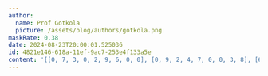 ```yaml
---
author:
  name: Prof Gotkola
  picture: /assets/blog/authors/gotkola.png
maskRate: 0.38
date: 2024-08-23T20:00:01.525036
id: 4821e146-618a-11ef-9ac7-253e4f133a5e
content: '[[0, 7, 3, 0, 2, 9, 6, 0, 0], [0, 9, 2, 4, 7, 0, 0, 3, 8], [6, 1, 0, 3, 5, 8, 0, 9, 0], [9, 5, 1, 6, 4, 2, 7, 0, 0], [3, 4, 7, 0, 8, 1, 9, 0, 6], [0, 8, 6, 0, 0, 7, 5, 0, 1], [0, 0, 8, 7, 9, 0, 0, 1, 2], [0, 2, 9, 0, 1, 0, 0, 6, 5], [1, 3, 5, 0, 6, 0, 8, 0, 0]]'
---
```

